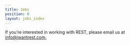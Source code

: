 ```yaml
---
title: Jobs
position: 0
layout: jobs_index
---
```


If you’re interested in working with REST, please email us at [info@iwantrest.com.](mailto:info@iwantrest.com)